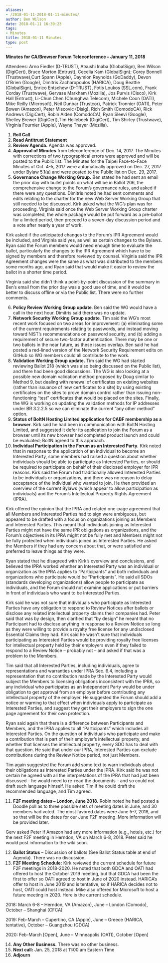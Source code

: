 ```yaml
---
aliases:
- /2018-01-11-2018-01-11-minutes/
author: Ben Wilson
date: 2018-01-11 16:39:23
tags:
- Minutes
title: 2018-01-11 Minutes
type: post
---
```


**Minutes for CA/Browser Forum Teleconference – January 11, 2018**

Attendees: Arno Fiedler (D-TRUST), Atsushi Inaba (GlobalSign), Ben Wilson (DigiCert), Bruce Morton (Entrust), Cecelia Kam (GlobalSign); Corey Bonnell (Trustwave),Curt Spann (Apple), Daymion Reynolds (GoDaddy), Devon O’Brien (Google), Dimitris Zacharopoulos (HARICA), Doug Beattie (GlobalSign), Enrico Entschew (D-TRUST), Fotis Loukos (SSL.com), Frank Corday (Trustwave), Gervase Markham (Mozilla), Jos Purvis (Cisco), Kirk Hall (Entrust), Li-Chun Chen (Chunghwa Telecom), Michele Coon (OATI), Mike Reilly (Microsoft), Neil Dunbar (Trustcor), Patrick Tronnier (OATI), Peter Bowen (Amazon), Peter Miscovic (Disig), Rich Smith (ComodoCA), Rick Andrews (DigiCert), Robin Alden (ComodoCA), Ryan Sleevi (Google), Shelley Brewer (DigiCert),Tim Hollebeek (DigiCert), Tim Shirley (Trustwave), Virginia Fournier (Apple), Wayne Thayer (Mozilla).

1. **Roll Call**
1. **Read Antitrust Statement**
1. **Review Agenda.** Agenda was approved.
1. **Approval of Minutes** from teleconference of Dec. 14, 2017. The Minutes with corrections of two typographical errors were approved and will be posted to the Public list. The Minutes for the Taipei Face-to-Face Minutes of Oct. 4-5, 2017 were automatically approved on Dec. 27, 2017 under Bylaw 5.1(a) and were posted to the Public list on Dec. 29, 2017.
1. **Governance Change Working Group.** Ben stated he had sent an email the prior day with bullet points on what will be in Ballot 206, the comprehensive change to the Forum’s governance rules, and asked if there were any questions. Dimitris noted he had sent comments and edits relating to the charter for the new Web Server Working Group that still needed to be discussed. Kirk asked what the WG’s plan was for proceeding. Virginia said once the Web Server Working Group charter was completed, the whole package would be put forward as a pre-ballot for a limited period, then proceed to a seven-day discussion period and a vote after nearly a year of work.

Kirk asked if the anticipated changes to the Forum’s IPR Agreement would be included, and Virginia said yes, as well as certain changes to the Bylaws. Ryan said the Forum members would need enough time to evaluate the ballot, particularly the changes to the IPR Agreement which have to be signed by members and therefore reviewed by counsel. Virginia said the IPR Agreement changes were the same as what was distributed to the members some months ago, and Ryan said that would make it easier to review the ballot in a shorter time period.

Virginia said she didn’t think a point-by-point discussion of the summary in Ben’s email from the prior day was a good use of time, and it would be better to discuss offline or via the Public list. There were no further comments.

6. **Policy Review Working Group update**. Ben said the WG would have a call in the next hour. Dimitris said there was no update.
1. **Network Security Working Group update**. Tim said the WG’s most recent work focused on two areas for improvement: (a) eliminating some of the current requirements relating to passwords, and instead moving toward NIST’s recommendations on password security, and (b) adding a requirement of secure two-factor authentication. There may be one or two ballots in the near future, as these issues overlap. Ben said he had posted a red-lined version of the Network Security Requirement edits on GitHub so WG members could all contribute to the work.
1. **Validation Working Group update.** Tim said the WG had started reviewing Ballot 218 (which was also being discussed on the Public list), and there had been good discussions. The WG is also looking at a possible new domain validation method proposed by Doug similar to Method 9, but dealing with renewal of certificates on existing websites (rather than issuance of new certificates to a site) by using existing certificates on the sites to prove domain control rather than issuing non-functioning “test” certificates that would be placed on the sites. Finally, the WG is working on updating the validation methods for IP addresses under BR 3.2.2.5 so we can eliminate the current “any other method” option.
1. **Status of BoltN Hosting Limited application for CABF membership as a browser**. Kirk said he had been in communication with BoltN Hosting Limited, and suggested it defer its application to join the Forum as a browser until its new browser had completed product launch and could be evaluated; BoltN agreed to this approach.
1. **Individual Participation in the Forum as an Interested Party.** Kirk noted that in response to the application of an individual to become an Interested Party, some members had raised a question about whether individuals should be able to participate as Interested Parties, or should be required to participate on behalf of their disclosed employer for IPR reasons. Kirk said the Forum had traditionally allowed Interested Parties to be individuals or organizations, and there was no reason to delay acceptance of the individual who wanted to join. He then provided an overview of the current Bylaws (which appear to allow participation as individuals) and the Forum’s Intellectual Property Rights Agreement (IPRA).

Kirk offered the opinion that the IPRA and related one-page agreement that all Members and Interested Parties had to sign were ambiguous, but appeared to be drafted with a focus on organizations joining as Members and Interested Parties. This meant that individuals joining as Interested Parties might not have the same IPR obligations as organizations, and the Forum’s objectives in its IPRA might not be fully met and Members might not be fully protected when individuals joined as Interested Parties. He asked the Members if they had any concern about that, or were satisfied and preferred to leave things as they were.

Ryan stated that he disagreed with Kirk’s overview and conclusions, and believed the IPRA worked whether an Interested Party was an individual or organization as the IPRA applies to “Participants” and both individuals and organizations who participate would be “Participants”. He said all SDOs (standards developing organizations) allow people to participate as individuals, and the Forum should not examine applications or put barriers in front of individuals who want to be Interested Parties.

Kirk said he was not sure that individuals who participate as Interested Parties have any obligation to respond to Review Notices after ballots or disclose any related intellectual property claims their companies had. Peter said that was by design, then clarified that “by design” he meant that no Participant had to disclose anything in response to a Review Notice so long as they were willing to provide a royalty free license for any undisclosed Essential Claims they had. Kirk said he wasn’t sure that individuals participating as Interested Parties would be providing royalty free licenses for intellectual property held by their employers even if they failed to respond to a Review Notice – probably not – and asked if that was a problem to the Members.

Tim said that all Interested Parties, including individuals, agree to representations and warranties under IPRA Sec. 6.4, including a representation that no contribution made by the Interested Party would subject the Members to licensing obligations inconsistent with the IPRA, so any individual who participates as an Independent Party would be under obligation to get approval from an employer before contributing any intellectual property of the employer. He suggested the Forum should add a notice or warning to that effect when individuals apply to participate as Interested Parties, and suggest they get their employers to sign the one page agreement for their own protection.

Ryan said again that there is a difference between Participants and Members, and the IPRA applies to all “Participants” which includes all Interested Parties. On the question of individuals who participate and make a contribution that is part of their employer’s intellectual property, and whether that licenses the intellectual property, every SDO has to deal with that question. He said that under our IPRA, Interested Parties can exclude contributions during the Review Notice period, not just Members.

Tim again suggested the Forum add some text to warn individuals about their obligations as Interested Parties under the IPRA. Kirk said he was not certain he agreed with all the interpretations of the IPRA that had just been discussed – he would need to re-read the documents – and so could not draft such language himself. He asked Tim if he could draft the recommended language, and Tim agreed.

11. **F2F meeting dates – London, June 2018.** Robin noted he had posted a Doodle poll as to three possible sets of meeting dates in June, and 30 members had voted. The most favored dates were June 5-7, 2018, and so that will be the dates for our June F2F meeting. More information will be provided later.

Gerv asked Peter if Amazon had any more information (e.g., hotels, etc.) for the next F2F meeting in Herndon, VA on March 6-8, 2018. Peter said he would post information to the wiki soon.

12. **Ballot Status** – Discussion of ballots (See Ballot Status table at end of Agenda). There was no discussion.
01. **F2F Meeting Schedule:** Kirk reviewed the current schedule for future F2F meetings in 2018-2020. He noted that both GDCA and OATI had offered to host the October 2019 meeting, but that GDCA had been the first to offer so OATI agreed to host in June of 2020 instead. HARICA’s offer to host in June 2019 and is tentative, so if HARICA decides not to host, OATI could host instead. Mike also offered for Microsoft to host a future meeting in 2020. Here is the current schedule.

2018: March 6-8 – Herndon, VA (Amazon), June – London (Comodo), October – Shanghai (CFCA)

2019: Feb-March – Cupertino, CA (Apple), June – Greece (HARICA, tentative), October – Guangzhou (GDCA)

2020: Feb-March \[Open\], June – Minneapolis (OATI), October \[Open\]

14. **Any Other Business.** There was no other business.
01. **Next call:** Jan. 25, 2018 at 11:00 am Eastern Time
01. **Adjourn**